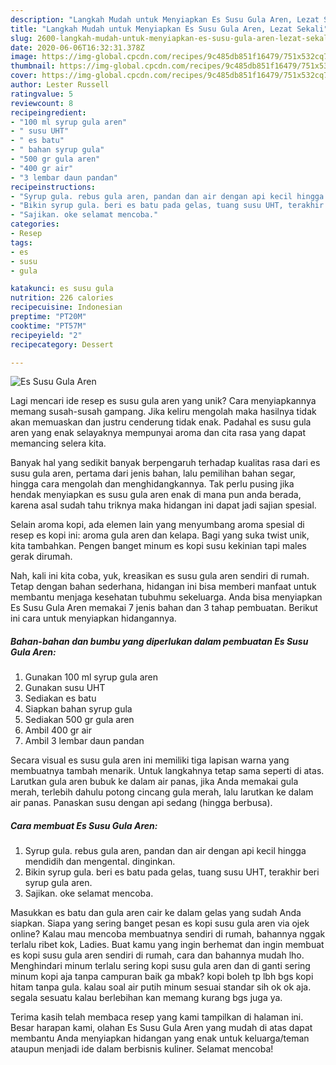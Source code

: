 ```yaml
---
description: "Langkah Mudah untuk Menyiapkan Es Susu Gula Aren, Lezat Sekali"
title: "Langkah Mudah untuk Menyiapkan Es Susu Gula Aren, Lezat Sekali"
slug: 2600-langkah-mudah-untuk-menyiapkan-es-susu-gula-aren-lezat-sekali
date: 2020-06-06T16:32:31.378Z
image: https://img-global.cpcdn.com/recipes/9c485db851f16479/751x532cq70/es-susu-gula-aren-foto-resep-utama.jpg
thumbnail: https://img-global.cpcdn.com/recipes/9c485db851f16479/751x532cq70/es-susu-gula-aren-foto-resep-utama.jpg
cover: https://img-global.cpcdn.com/recipes/9c485db851f16479/751x532cq70/es-susu-gula-aren-foto-resep-utama.jpg
author: Lester Russell
ratingvalue: 5
reviewcount: 8
recipeingredient:
- "100 ml syrup gula aren"
- " susu UHT"
- " es batu"
- " bahan syrup gula"
- "500 gr gula aren"
- "400 gr air"
- "3 lembar daun pandan"
recipeinstructions:
- "Syrup gula. rebus gula aren, pandan dan air dengan api kecil hingga mendidih dan mengental. dinginkan."
- "Bikin syrup gula. beri es batu pada gelas, tuang susu UHT, terakhir beri syrup gula aren."
- "Sajikan. oke selamat mencoba."
categories:
- Resep
tags:
- es
- susu
- gula

katakunci: es susu gula 
nutrition: 226 calories
recipecuisine: Indonesian
preptime: "PT20M"
cooktime: "PT57M"
recipeyield: "2"
recipecategory: Dessert

---
```



![Es Susu Gula Aren](https://img-global.cpcdn.com/recipes/9c485db851f16479/751x532cq70/es-susu-gula-aren-foto-resep-utama.jpg)

Lagi mencari ide resep es susu gula aren yang unik? Cara menyiapkannya memang susah-susah gampang. Jika keliru mengolah maka hasilnya tidak akan memuaskan dan justru cenderung tidak enak. Padahal es susu gula aren yang enak selayaknya mempunyai aroma dan cita rasa yang dapat memancing selera kita.

Banyak hal yang sedikit banyak berpengaruh terhadap kualitas rasa dari es susu gula aren, pertama dari jenis bahan, lalu pemilihan bahan segar, hingga cara mengolah dan menghidangkannya. Tak perlu pusing jika hendak menyiapkan es susu gula aren enak di mana pun anda berada, karena asal sudah tahu triknya maka hidangan ini dapat jadi sajian spesial.

Selain aroma kopi, ada elemen lain yang menyumbang aroma spesial di resep es kopi ini: aroma gula aren dan kelapa. Bagi yang suka twist unik, kita tambahkan. Pengen banget minum es kopi susu kekinian tapi males gerak dirumah.


Nah, kali ini kita coba, yuk, kreasikan es susu gula aren sendiri di rumah. Tetap dengan bahan sederhana, hidangan ini bisa memberi manfaat untuk membantu menjaga kesehatan tubuhmu sekeluarga. Anda bisa menyiapkan Es Susu Gula Aren memakai 7 jenis bahan dan 3 tahap pembuatan. Berikut ini cara untuk menyiapkan hidangannya.

<!--inarticleads1-->

##### Bahan-bahan dan bumbu yang diperlukan dalam pembuatan Es Susu Gula Aren:

1. Gunakan 100 ml syrup gula aren
1. Gunakan  susu UHT
1. Sediakan  es batu
1. Siapkan  bahan syrup gula
1. Sediakan 500 gr gula aren
1. Ambil 400 gr air
1. Ambil 3 lembar daun pandan


Secara visual es susu gula aren ini memiliki tiga lapisan warna yang membuatnya tambah menarik. Untuk langkahnya tetap sama seperti di atas. Larutkan gula aren bubuk ke dalam air panas, jika Anda memakai gula merah, terlebih dahulu potong cincang gula merah, lalu larutkan ke dalam air panas. Panaskan susu dengan api sedang (hingga berbusa). 

<!--inarticleads2-->

##### Cara membuat Es Susu Gula Aren:

1. Syrup gula. rebus gula aren, pandan dan air dengan api kecil hingga mendidih dan mengental. dinginkan.
1. Bikin syrup gula. beri es batu pada gelas, tuang susu UHT, terakhir beri syrup gula aren.
1. Sajikan. oke selamat mencoba.


Masukkan es batu dan gula aren cair ke dalam gelas yang sudah Anda siapkan. Siapa yang sering banget pesan es kopi susu gula aren via ojek online? Kalau mau mencoba membuatnya sendiri di rumah, bahannya nggak terlalu ribet kok, Ladies. Buat kamu yang ingin berhemat dan ingin membuat es kopi susu gula aren sendiri di rumah, cara dan bahannya mudah lho. Menghindari minum terlalu sering kopi susu gula aren dan di ganti sering minum kopi aja tanpa campuran baik ga mbak? kopi boleh tp lbh bgs kopi hitam tanpa gula. kalau soal air putih minum sesuai standar sih ok ok aja. segala sesuatu kalau berlebihan kan memang kurang bgs juga ya. 

Terima kasih telah membaca resep yang kami tampilkan di halaman ini. Besar harapan kami, olahan Es Susu Gula Aren yang mudah di atas dapat membantu Anda menyiapkan hidangan yang enak untuk keluarga/teman ataupun menjadi ide dalam berbisnis kuliner. Selamat mencoba!

